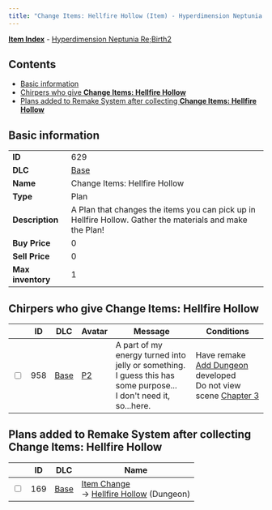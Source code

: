 ```yaml
---
title: "Change Items: Hellfire Hollow (Item) - Hyperdimension Neptunia Re;Birth2"
---
```


[**Item Index**](/neptunia/rb2/item/index.html) - [Hyperdimension Neptunia Re;Birth2](/neptunia/rb2)

## Contents

- [Basic information](#basic-information)
- [Chirpers who give **Change Items: Hellfire Hollow**](#chirpers-who-give-change-items-hellfire-hollow)
- [Plans added to Remake System after collecting **Change Items: Hellfire Hollow**](#plans-added-to-remake-system-after-collecting-change-items-hellfire-hollow)

## Basic information

|   |   |
| -- | -- |
| **ID** | 629 |
| **DLC** | [Base](/neptunia/rb2/dlc/0-base.html) |
| **Name** | Change Items: Hellfire Hollow |
| **Type** | Plan |
| **Description** | A Plan that changes the items you can pick up in Hellfire Hollow. Gather the materials and make the Plan! |
| **Buy Price** | 0 |
| **Sell Price** | 0 |
| **Max inventory** | 1 |

## Chirpers who give **Change Items: Hellfire Hollow**

|    | ID | DLC | Avatar | Message | Conditions |
| -- | -- | --- | ------ | ------- | ---------- |
| <input type="checkbox" id="rb2-chirper-event-0-958" class="trackbox" /> | 958 | [Base](/neptunia/rb2/dlc/0-base.html) | [P2](/neptunia/rb2/avatar/0-136-p2.html) | A part of my energy turned into jelly or something.<br />I guess this has some purpose...<br />I don't need it, so...here. | Have remake [Add Dungeon](/neptunia/rb2/remake/0-105-add-dungeon.html) developed<br />Do not view scene [Chapter 3](/neptunia/rb2/scene/0-251-chapter-3.html) |

## Plans added to Remake System after collecting **Change Items: Hellfire Hollow**

|    | ID | DLC | Name |
| -- | -- | --- | ---- |
| <input type="checkbox" id="rb2-remake-0-169" class="trackbox" /> | 169 | [Base](/neptunia/rb2/dlc/0-base.html) | [Item Change](/neptunia/rb2/remake/0-169-item-change.html)<br />→ [Hellfire Hollow](/neptunia/rb2/dungeon/0-33-hellfire-hollow.html) (Dungeon) |